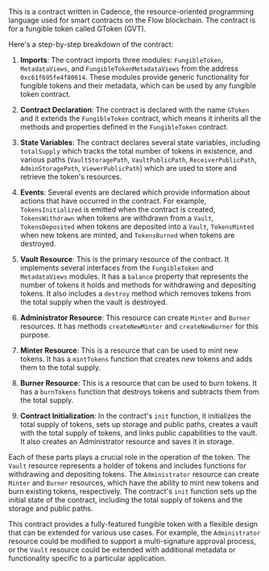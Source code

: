 This is a contract written in Cadence, the resource-oriented programming language used for smart contracts on the Flow blockchain. The contract is for a fungible token called GToken (GVT).

Here's a step-by-step breakdown of the contract:

1. **Imports**: The contract imports three modules: `FungibleToken`, `MetadataViews`, and `FungibleTokenMetadataViews` from the address `0xc61f695fe4f80614`. These modules provide generic functionality for fungible tokens and their metadata, which can be used by any fungible token contract.

2. **Contract Declaration**: The contract is declared with the name `GToken` and it extends the `FungibleToken` contract, which means it inherits all the methods and properties defined in the `FungibleToken` contract.

3. **State Variables**: The contract declares several state variables, including `totalSupply` which tracks the total number of tokens in existence, and various paths (`VaultStoragePath`, `VaultPublicPath`, `ReceiverPublicPath`, `AdminStoragePath`, `ViewerPublicPath`) which are used to store and retrieve the token's resources.

4. **Events**: Several events are declared which provide information about actions that have occurred in the contract. For example, `TokensInitialized` is emitted when the contract is created, `TokensWithdrawn` when tokens are withdrawn from a `Vault`, `TokensDeposited` when tokens are deposited into a `Vault`, `TokensMinted` when new tokens are minted, and `TokensBurned` when tokens are destroyed.

5. **Vault Resource**: This is the primary resource of the contract. It implements several interfaces from the `FungibleToken` and `MetadataViews` modules. It has a `balance` property that represents the number of tokens it holds and methods for withdrawing and depositing tokens. It also includes a `destroy` method which removes tokens from the total supply when the vault is destroyed.

6. **Administrator Resource**: This resource can create `Minter` and `Burner` resources. It has methods `createNewMinter` and `createNewBurner` for this purpose. 

7. **Minter Resource**: This is a resource that can be used to mint new tokens. It has a `mintTokens` function that creates new tokens and adds them to the total supply.

8. **Burner Resource**: This is a resource that can be used to burn tokens. It has a `burnTokens` function that destroys tokens and subtracts them from the total supply.

9. **Contract Initialization**: In the contract's `init` function, it initializes the total supply of tokens, sets up storage and public paths, creates a vault with the total supply of tokens, and links public capabilities to the vault. It also creates an Administrator resource and saves it in storage.

Each of these parts plays a crucial role in the operation of the token. The `Vault` resource represents a holder of tokens and includes functions for withdrawing and depositing tokens. The `Administrator` resource can create `Minter` and `Burner` resources, which have the ability to mint new tokens and burn existing tokens, respectively. The contract's `init` function sets up the initial state of the contract, including the total supply of tokens and the storage and public paths.

This contract provides a fully-featured fungible token with a flexible design that can be extended for various use cases. For example, the `Administrator` resource could be modified to support a multi-signature approval process, or the `Vault` resource could be extended with additional metadata or functionality specific to a particular application.